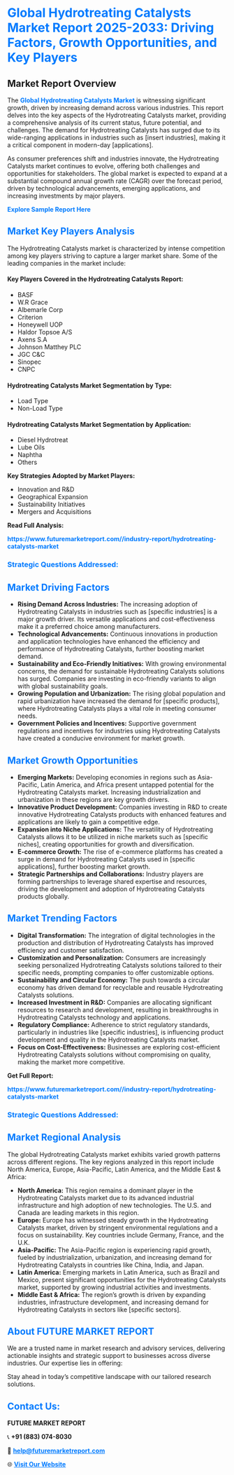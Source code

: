 <h1 style="color: #007BFF;">Global Hydrotreating Catalysts Market Report 2025-2033: Driving Factors, Growth Opportunities, and Key Players</h1>

<section id="overview">
<h2>Market Report Overview</h2>
<p>The <a href="https://www.futuremarketreport.com//industry-report/hydrotreating-catalysts-market" style="color: #007BFF; text-decoration: none;"><strong>Global Hydrotreating Catalysts Market</strong></a> is witnessing significant growth, driven by increasing demand across various industries. This report delves into the key aspects of the Hydrotreating Catalysts market, providing a comprehensive analysis of its current status, future potential, and challenges. The demand for Hydrotreating Catalysts has surged due to its wide-ranging applications in industries such as [insert industries], making it a critical component in modern-day [applications].</p>
<p>As consumer preferences shift and industries innovate, the Hydrotreating Catalysts market continues to evolve, offering both challenges and opportunities for stakeholders. The global market is expected to expand at a substantial compound annual growth rate (CAGR) over the forecast period, driven by technological advancements, emerging applications, and increasing investments by major players.</p>
</section>

<section id="overview">
<p><a href="https://www.futuremarketreport.com//request-sample/reportId=88897" style="color: #007BFF; text-decoration: none;"><strong>Explore Sample Report Here</strong></a></p>
</section>

<section id="key-players">
<h2 style="color: #007BFF;">Market Key Players Analysis</h2>
<p>The Hydrotreating Catalysts market is characterized by intense competition among key players striving to capture a larger market share. Some of the leading companies in the market include:</p>
<h4>Key Players Covered in the Hydrotreating Catalysts Report:</h4>
<ul><li>BASF</li><li>W.R Grace</li><li>Albemarle Corp</li><li>Criterion</li><li>Honeywell UOP</li><li>Haldor Topsoe A/S</li><li>Axens S.A</li><li>Johnson Matthey PLC</li><li>JGC C&amp;C</li><li>Sinopec</li><li>CNPC</li></ul>
<h4>Hydrotreating Catalysts Market Segmentation by Type:</h4>
<ul><li>Load Type</li><li>Non-Load Type</li></ul>

<h4>Hydrotreating Catalysts Market Segmentation by Application:</h4>
<ul><li>Diesel Hydrotreat</li><li>Lube Oils</li><li>Naphtha</li><li>Others</li></ul>
<p><strong>Key Strategies Adopted by Market Players:</strong></p>
<ul>
<li>Innovation and R&D</li>
<li>Geographical Expansion</li>
<li>Sustainability Initiatives</li>
<li>Mergers and Acquisitions</li>
</ul>
</section>

<section>
<p><strong>Read Full Analysis: </strong></p><a href="https://www.futuremarketreport.com//industry-report/hydrotreating-catalysts-market" style="color: #007BFF; text-decoration: none;"><strong>https://www.futuremarketreport.com//industry-report/hydrotreating-catalysts-market</strong></a>
<h3 style="color: #007BFF;">Strategic Questions Addressed:</h3>
</section>

<section id="driving-factors">
<h2 style="color: #007BFF;">Market Driving Factors</h2>
<ul>
<li><strong>Rising Demand Across Industries:</strong> The increasing adoption of Hydrotreating Catalysts in industries such as [specific industries] is a major growth driver. Its versatile applications and cost-effectiveness make it a preferred choice among manufacturers.</li>
<li><strong>Technological Advancements:</strong> Continuous innovations in production and application technologies have enhanced the efficiency and performance of Hydrotreating Catalysts, further boosting market demand.</li>
<li><strong>Sustainability and Eco-Friendly Initiatives:</strong> With growing environmental concerns, the demand for sustainable Hydrotreating Catalysts solutions has surged. Companies are investing in eco-friendly variants to align with global sustainability goals.</li>
<li><strong>Growing Population and Urbanization:</strong> The rising global population and rapid urbanization have increased the demand for [specific products], where Hydrotreating Catalysts plays a vital role in meeting consumer needs.</li>
<li><strong>Government Policies and Incentives:</strong> Supportive government regulations and incentives for industries using Hydrotreating Catalysts have created a conducive environment for market growth.</li>
</ul>
</section>

<section id="growth-opportunities">
<h2 style="color: #007BFF;">Market Growth Opportunities</h2>
<ul>
<li><strong>Emerging Markets:</strong> Developing economies in regions such as Asia-Pacific, Latin America, and Africa present untapped potential for the Hydrotreating Catalysts market. Increasing industrialization and urbanization in these regions are key growth drivers.</li>
<li><strong>Innovative Product Development:</strong> Companies investing in R&D to create innovative Hydrotreating Catalysts products with enhanced features and applications are likely to gain a competitive edge.</li>
<li><strong>Expansion into Niche Applications:</strong> The versatility of Hydrotreating Catalysts allows it to be utilized in niche markets such as [specific niches], creating opportunities for growth and diversification.</li>
<li><strong>E-commerce Growth:</strong> The rise of e-commerce platforms has created a surge in demand for Hydrotreating Catalysts used in [specific applications], further boosting market growth.</li>
<li><strong>Strategic Partnerships and Collaborations:</strong> Industry players are forming partnerships to leverage shared expertise and resources, driving the development and adoption of Hydrotreating Catalysts products globally.</li>
</ul>
</section>

<section id="trending-factors">
<h2 style="color: #007BFF;">Market Trending Factors</h2>
<ul>
<li><strong>Digital Transformation:</strong> The integration of digital technologies in the production and distribution of Hydrotreating Catalysts has improved efficiency and customer satisfaction.</li>
<li><strong>Customization and Personalization:</strong> Consumers are increasingly seeking personalized Hydrotreating Catalysts solutions tailored to their specific needs, prompting companies to offer customizable options.</li>
<li><strong>Sustainability and Circular Economy:</strong> The push towards a circular economy has driven demand for recyclable and reusable Hydrotreating Catalysts solutions.</li>
<li><strong>Increased Investment in R&D:</strong> Companies are allocating significant resources to research and development, resulting in breakthroughs in Hydrotreating Catalysts technology and applications.</li>
<li><strong>Regulatory Compliance:</strong> Adherence to strict regulatory standards, particularly in industries like [specific industries], is influencing product development and quality in the Hydrotreating Catalysts market.</li>
<li><strong>Focus on Cost-Effectiveness:</strong> Businesses are exploring cost-efficient Hydrotreating Catalysts solutions without compromising on quality, making the market more competitive.</li>
</ul>
</section>

<section>
<p><strong>Get Full Report: </strong></p><a href="https://www.futuremarketreport.com//industry-report/hydrotreating-catalysts-market" style="color: #007BFF; text-decoration: none;"><strong>https://www.futuremarketreport.com//industry-report/hydrotreating-catalysts-market</strong></a>
<h3 style="color: #007BFF;">Strategic Questions Addressed:</h3>
</section>


<section id="regional-analysis">
<h2 style="color: #007BFF;">Market Regional Analysis</h2>
<p>The global Hydrotreating Catalysts market exhibits varied growth patterns across different regions. The key regions analyzed in this report include North America, Europe, Asia-Pacific, Latin America, and the Middle East & Africa:</p>
<ul>
<li><strong>North America:</strong> This region remains a dominant player in the Hydrotreating Catalysts market due to its advanced industrial infrastructure and high adoption of new technologies. The U.S. and Canada are leading markets in this region.</li>
<li><strong>Europe:</strong> Europe has witnessed steady growth in the Hydrotreating Catalysts market, driven by stringent environmental regulations and a focus on sustainability. Key countries include Germany, France, and the U.K.</li>
<li><strong>Asia-Pacific:</strong> The Asia-Pacific region is experiencing rapid growth, fueled by industrialization, urbanization, and increasing demand for Hydrotreating Catalysts in countries like China, India, and Japan.</li>
<li><strong>Latin America:</strong> Emerging markets in Latin America, such as Brazil and Mexico, present significant opportunities for the Hydrotreating Catalysts market, supported by growing industrial activities and investments.</li>
<li><strong>Middle East & Africa:</strong> The region’s growth is driven by expanding industries, infrastructure development, and increasing demand for Hydrotreating Catalysts in sectors like [specific sectors].</li>
</ul>
</section>

<footer>
<h2 style="color: #007BFF;">About FUTURE MARKET REPORT</h2>
<p>We are a trusted name in market research and advisory services, delivering actionable insights and strategic support to businesses across diverse industries. Our expertise lies in offering:</p>

<p>Stay ahead in today’s competitive landscape with our tailored research solutions.</p>

<h2 style="color: #007BFF;">Contact Us:</h2>
<p><strong>FUTURE MARKET REPORT</strong></p>
<p>📞 <strong>+91 (883) 074-8030</strong></p>
<p>📧 <strong><a href="mailto:help@futuremarketreport.com" style="color: #007BFF;">help@futuremarketreport.com</a></strong></p>
<p>🌐 <strong><a href="https://www.futuremarketreport.com/" style="color: #007BFF;">Visit Our Website</a></strong></p>
</footer>